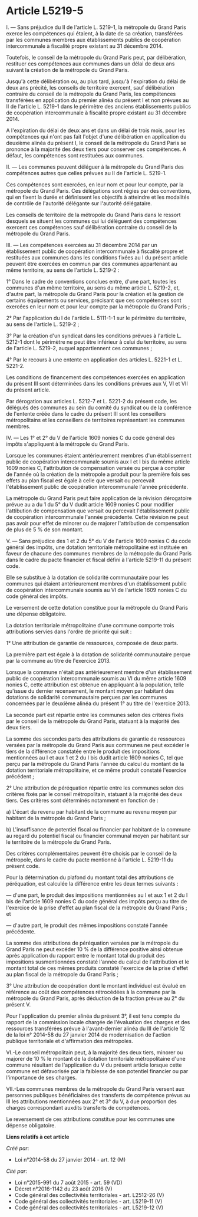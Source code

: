 # Article L5219-5

I. ― Sans préjudice du II de l'article L. 5219-1, la métropole du Grand Paris exerce les compétences qui étaient, à la date
de sa création, transférées par les communes membres aux établissements publics de coopération intercommunale à fiscalité
propre existant au 31 décembre 2014. 

Toutefois, le conseil de la métropole du Grand Paris peut, par délibération, restituer ces compétences aux communes dans un
délai de deux ans suivant la création de la métropole du Grand Paris. 

Jusqu'à cette délibération ou, au plus tard, jusqu'à l'expiration du délai de deux ans précité, les conseils de territoire
exercent, sauf délibération contraire du conseil de la métropole du Grand Paris, les compétences transférées en application
du premier alinéa du présent I et non prévues au II de l'article L. 5219-1 dans le périmètre des anciens établissements
publics de coopération intercommunale à fiscalité propre existant au 31 décembre 2014. 

A l'expiration du délai de deux ans et dans un délai de trois mois, pour les compétences qui n'ont pas fait l'objet d'une
délibération en application du deuxième alinéa du présent I, le conseil de la métropole du Grand Paris se prononce à la
majorité des deux tiers pour conserver ces compétences. A défaut, les compétences sont restituées aux communes. 

II. ― Les communes peuvent déléguer à la métropole du Grand Paris des compétences autres que celles prévues au II de
l'article L. 5219-1. 

Ces compétences sont exercées, en leur nom et pour leur compte, par la métropole du Grand Paris. Ces délégations sont régies
par des conventions, qui en fixent la durée et définissent les objectifs à atteindre et les modalités de contrôle de
l'autorité délégante sur l'autorité délégataire. 

Les conseils de territoire de la métropole du Grand Paris dans le ressort desquels se situent les communes qui lui délèguent
des compétences exercent ces compétences sauf délibération contraire du conseil de la métropole du Grand Paris. 

III. ― Les compétences exercées au 31 décembre 2014 par un établissement public de coopération intercommunale à fiscalité
propre et restituées aux communes dans les conditions fixées au I du présent article peuvent être exercées en commun par des
communes appartenant au même territoire, au sens de l'article L. 5219-2 : 

1° Dans le cadre de conventions conclues entre, d'une part, toutes les communes d'un même territoire, au sens du même article
L. 5219-2, et, d'autre part, la métropole du Grand Paris pour la création et la gestion de certains équipements ou services,
précisant que ces compétences sont exercées en leur nom et pour leur compte par la métropole du Grand Paris ; 

2° Par l'application du I de l'article L. 5111-1-1 sur le périmètre du territoire, au sens de l'article L. 5219-2 ; 

3° Par la création d'un syndicat dans les conditions prévues à l'article L. 5212-1 dont le périmètre ne peut être inférieur à
celui du territoire, au sens de l'article L. 5219-2, auquel appartiennent ces communes ; 

4° Par le recours à une entente en application des articles L. 5221-1 et L. 5221-2. 

Les conditions de financement des compétences exercées en application du présent III sont déterminées dans les conditions
prévues aux V, VI et VII du présent article. 

Par dérogation aux articles L. 5212-7 et L. 5221-2 du présent code, les délégués des communes au sein du comité du syndicat
ou de la conférence de l'entente créée dans le cadre du présent III sont les conseillers métropolitains et les conseillers de
territoires représentant les communes membres. 

IV. ― Les 1° et 2° du V de l'article 1609 nonies C du code général des impôts s'appliquent à la métropole du Grand Paris. 

Lorsque les communes étaient antérieurement membres d'un établissement public de coopération intercommunale soumis aux I et I
bis du même article 1609 nonies C, l'attribution de compensation versée ou perçue à compter de l'année où la création de la
métropole a produit pour la première fois ses effets au plan fiscal est égale à celle que versait ou percevait
l'établissement public de coopération intercommunale l'année précédente. 

La métropole du Grand Paris peut faire application de la révision dérogatoire prévue au a du 1 du 5° du V dudit article 1609
nonies C pour modifier l'attibution de compensation que versait ou percevait l'établissement public de coopération
intercommunale l'année précédente. Cette révision ne peut pas avoir pour effet de minorer ou de majorer l'attribution de
compensation de plus de 5 % de son montant. 

V. ― Sans préjudice des 1 et 2 du 5° du V de l'article 1609 nonies C du code général des impôts, une dotation territoriale
métropolitaine est instituée en faveur de chacune des communes membres de la métropole du Grand Paris dans le cadre du pacte
financier et fiscal défini à l'article 5219-11 du présent code. 

Elle se substitue à la dotation de solidarité communautaire pour les communes qui étaient antérieurement membres d'un
établissement public de coopération intercommunale soumis au VI de l'article 1609 nonies C du code général des impôts. 

Le versement de cette dotation constitue pour la métropole du Grand Paris une dépense obligatoire. 

La dotation territoriale métropolitaine d'une commune comporte trois attributions servies dans l'ordre de priorité qui
suit : 

1° Une attribution de garantie de ressources, composée de deux parts. 

La première part est égale à la dotation de solidarité communautaire perçue par la commune au titre de l'exercice 2013. 

Lorsque la commune n'était pas antérieurement membre d'un établissement public de coopération intercommunale soumis au VI du
même article 1609 nonies C, cette attribution est obtenue en appliquant à la population, telle qu'issue du dernier
recensement, le montant moyen par habitant des dotations de solidarité communautaire perçues par les communes concernées par
le deuxième alinéa du présent 1° au titre de l'exercice 2013. 

La seconde part est répartie entre les communes selon des critères fixés par le conseil de la métropole du Grand Paris,
statuant à la majorité des deux tiers. 

La somme des secondes parts des attributions de garantie de ressources versées par la métropole du Grand Paris aux communes
ne peut excéder le tiers de la différence constatée entre le produit des impositions mentionnées au I et aux 1 et 2 du I bis
dudit article 1609 nonies C, tel que perçu par la métropole du Grand Paris l'année du calcul du montant de la dotation
territoriale métropolitaine, et ce même produit constaté l'exercice précédent ; 

2° Une attribution de péréquation répartie entre les communes selon des critères fixés par le conseil métropolitain, statuant
à la majorité des deux tiers. Ces critères sont déterminés notamment en fonction de : 

a) L'écart du revenu par habitant de la commune au revenu moyen par habitant de la métropole du Grand Paris ; 

b) L'insuffisance de potentiel fiscal ou financier par habitant de la commune au regard du potentiel fiscal ou financier
communal moyen par habitant sur le territoire de la métropole du Grand Paris. 

Des critères complémentaires peuvent être choisis par le conseil de la métropole, dans le cadre du pacte mentionné à
l'article L. 5219-11 du présent code. 

Pour la détermination du plafond du montant total des attributions de péréquation, est calculée la différence entre les deux
termes suivants : 

― d'une part, le produit des impositions mentionnées au I et aux 1 et 2 du I bis de l'article 1609 nonies C du code général
des impôts perçu au titre de l'exercice de la prise d'effet au plan fiscal de la métropole du Grand Paris ; et 

― d'autre part, le produit des mêmes impositions constaté l'année précédente. 

La somme des attributions de péréquation versées par la métropole du Grand Paris ne peut excéder 10 % de la différence
positive ainsi obtenue après application du rapport entre le montant total du produit des impositions susmentionnées constaté
l'année du calcul de l'attribution et le montant total de ces mêmes produits constaté l'exercice de la prise d'effet au plan
fiscal de la métropole du Grand Paris ; 

3° Une attribution de coopération dont le montant individuel est évalué en référence au coût des compétences rétrocédées à la
commune par la métropole du Grand Paris, après déduction de la fraction prévue au 2° du présent V. 

Pour l'application du premier alinéa du présent 3°, il est tenu compte du rapport de la commission locale chargée de
l'évaluation des charges et des ressources transférées prévue à l'avant-dernier alinéa du III de l'article 12 de la loi n°
2014-58 du 27 janvier 2014 de modernisation de l'action publique territoriale et d'affirmation des métropoles. 

VI.-Le conseil métropolitain peut, à la majorité des deux tiers, minorer ou majorer de 10 % le montant de la dotation
territoriale métropolitaine d'une commune résultant de l'application du V du présent article lorsque cette commune est
défavorisée par la faiblesse de son potentiel financier ou par l'importance de ses charges. 

VII.-Les communes membres de la métropole du Grand Paris versent aux personnes publiques bénéficiaires des transferts de
compétence prévus au III les attributions mentionnées aux 2° et 3° du V, à due proportion des charges correspondant auxdits
transferts de compétences. 

Le reversement de ces attributions constitue pour les communes une dépense obligatoire.

**Liens relatifs à cet article**

_Créé par_:

  - Loi n°2014-58 du 27 janvier 2014 - art. 12 (M)

_Cité par_:

  - Loi n°2015-991 du 7 août 2015 - art. 59 (VD)
  - Décret n°2016-1142 du 23 août 2016 (V)
  - Code général des collectivités territoriales - art. L2512-26 (V)
  - Code général des collectivités territoriales - art. L5219-11 (V)
  - Code général des collectivités territoriales - art. L5219-12 (V)

